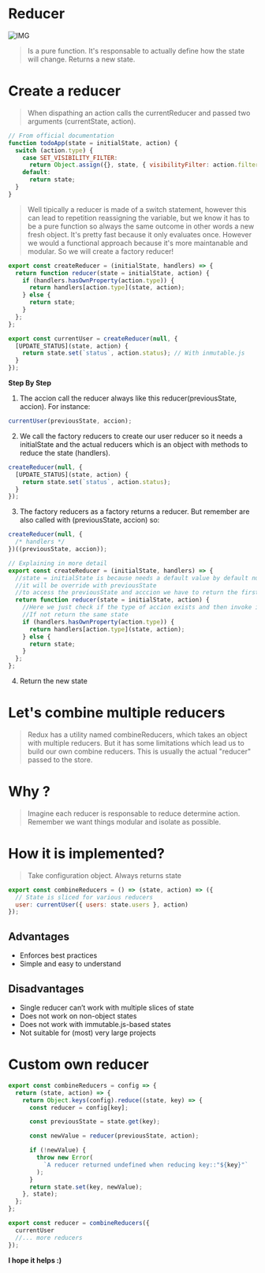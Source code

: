 # Reducer

![IMG](https://media.giphy.com/media/26ufe34jLiGEOqyM8/giphy.gif)

> Is a pure function. It's responsable to actually define how the state will change. Returns a new state.

# Create a reducer

> When dispathing an action calls the currentReducer and passed two arguments (currentState, action).

```javascript
// From official documentation
function todoApp(state = initialState, action) {
  switch (action.type) {
    case SET_VISIBILITY_FILTER:
      return Object.assign({}, state, { visibilityFilter: action.filter });
    default:
      return state;
  }
}
```

> Well tipically a reducer is made of a switch statement, however this can lead to repetition reassigning the variable, but we know it has to be a pure function so always the same outcome in other words a new fresh object. It's pretty fast because it only evaluates once. However we would a functional approach because it's more maintanable and modular. So we will create a factory reducer!

```javascript
export const createReducer = (initialState, handlers) => {
  return function reducer(state = initialState, action) {
    if (handlers.hasOwnProperty(action.type)) {
      return handlers[action.type](state, action);
    } else {
      return state;
    }
  };
};

export const currentUser = createReducer(null, {
  [UPDATE_STATUS](state, action) {
    return state.set(`status`, action.status); // With inmutable.js
  }
});
```

**Step By Step**

1. The accion call the reducer always like this reducer(previousState, accion). For instance:

```javascript
currentUser(previousState, accion);
```

2. We call the factory reducers to create our user reducer so it needs a initialState and the actual reducers which is an object with methods to reduce the state (handlers).

```javascript
createReducer(null, {
  [UPDATE_STATUS](state, action) {
    return state.set(`status`, action.status);
  }
});
```

3. The factory reducers as a factory returns a reducer. But remember are also called with (previousState, accion) so:

```javascript
createReducer(null, {
  /* handlers */
})((previousState, accion));

// Explaining in more detail
export const createReducer = (initialState, handlers) => {
  //state = initialState is because needs a default value by default null
  //it will be override with previousState
  //to access the previousState and acccion we have to return the first function which ends the first execution and we can gain access to the second scope(previousState, acccion)
  return function reducer(state = initialState, action) {
    //Here we just check if the type of accion exists and then invoke it
    //If not return the same state
    if (handlers.hasOwnProperty(action.type)) {
      return handlers[action.type](state, action);
    } else {
      return state;
    }
  };
};
```

4. Return the new state

# Let's combine multiple reducers

> Redux has a utility named combineReducers, which takes an object with multiple reducers. But it has some limitations which lead us to build our own combine reducers. This is usually the actual "reducer" passed to the store.

# Why ?

> Imagine each reducer is responsable to reduce determine action. Remember we want things modular and isolate as possible.

# How it is implemented?

> Take configuration object. Always returns state

```javascript
export const combineReducers = () => (state, action) => ({
  // State is sliced for various reducers
  user: currentUser({ users: state.users }, action)
});
```

## Advantages

* Enforces best practices
* Simple and easy to understand

## Disadvantages

* Single reducer can’t work with multiple slices of state
* Does not work on non-object states
* Does not work with immutable.js-based states
* Not suitable for (most) very large projects

# Custom own reducer

```javascript
export const combineReducers = config => {
  return (state, action) => {
    return Object.keys(config).reduce((state, key) => {
      const reducer = config[key];

      const previousState = state.get(key);

      const newValue = reducer(previousState, action);

      if (!newValue) {
        throw new Error(
          `A reducer returned undefined when reducing key::"${key}"`
        );
      }
      return state.set(key, newValue);
    }, state);
  };
};

export const reducer = combineReducers({
  currentUser
  //... more reducers
});
```

**I hope it helps :)**
